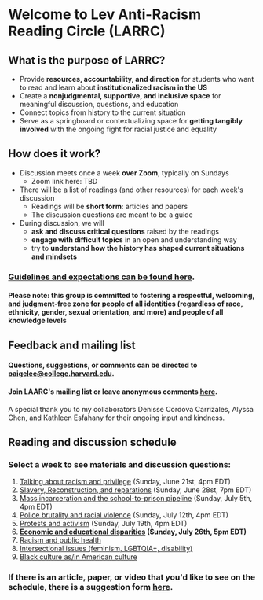 # Welcome to Lev Anti-Racism Reading Circle (LARRC)

## What is the purpose of LARRC?
- Provide **resources, accountability, and direction** for students who want to read and learn about **institutionalized racism in the US**
- Create a **nonjudgmental, supportive, and inclusive space** for meaningful discussion, questions, and education
- Connect topics from history to the current situation
- Serve as a springboard or contextualizing space for **getting tangibly involved** with the ongoing fight for racial justice and equality

## How does it work?
* Discussion meets once a week **over Zoom**, typically on Sundays
    * Zoom link here: TBD
* There will be a list of readings (and other resources) for each week's discussion
    * Readings will be **short form**: articles and papers
    * The discussion questions are meant to be a guide
* During discussion, we will
    * **ask and discuss critical questions** raised by the readings
    * **engage with difficult topics** in an open and understanding way
    * try to **understand how the history has shaped current situations and mindsets**

### [Guidelines and expectations can be found here](./guidelines.html).
#### Please note: this group is committed to fostering a respectful, welcoming, and judgment-free zone for people of all identities (regardless of race, ethnicity, gender, sexual orientation, and more) and people of all knowledge levels

## Feedback and mailing list
#### Questions, suggestions, or comments can be directed to <a href="mailto:paigelee@college.harvard.edu">paigelee@college.harvard.edu</a>.
#### Join LAARC's mailing list or leave anonymous comments [here](https://docs.google.com/forms/d/e/1FAIpQLSdlyTHkFIONpvRgtm3JMtQsmr-Pz8IBIVMo_KzGsrkQYnt-Vg/viewform).

A special thank you to my collaborators Denisse Cordova Carrizales, Alyssa Chen, and Kathleen Esfahany for their ongoing input and kindness. 

## Reading and discussion schedule
### Select a week to see materials and discussion questions:
1. [Talking about racism and privilege](./talking-about-racism) (Sunday, June 21st, 4pm EDT)
2. [Slavery, Reconstruction, and reparations](./slavery-reconstruction-reparations) (Sunday, June 28st, 7pm EDT)
3. [Mass incarceration and the school-to-prison pipeline](./mass-incarceration) (Sunday, July 5th, 4pm EDT)
4. [Police brutality and racial violence](./racial-violence) (Sunday, July 12th, 4pm EDT)
5. [Protests and activism](./protests-activism) (Sunday, July 19th, 4pm EDT)
6. **[Economic and educational disparities](./economic-educational) (Sunday, July 26th, 5pm EDT)**
7. [Racism and public health](./public-health)
8. [Intersectional issues (feminism, LGBTQIA+, disability)](./intersectional-issues)
9. [Black culture as/in American culture](./culture)

### If there is an article, paper, or video that you'd like to see on the schedule, there is a suggestion form [here](https://docs.google.com/forms/d/e/1FAIpQLScyaZFA2taOfanvy3K9iDuidK9czfUFNMC8EhedSmZ_47OfoA/viewform?usp=sf_link).
